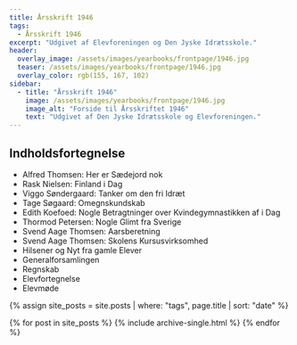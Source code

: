```yaml
---
title: Årsskrift 1946
tags:
  - Årsskrift 1946
excerpt: "Udgivet af Elevforeningen og Den Jyske Idrætsskole."
header:
  overlay_image: /assets/images/yearbooks/frontpage/1946.jpg
  teaser: /assets/images/yearbooks/frontpage/1946.jpg
  overlay_color: rgb(155, 167, 102)
sidebar:
  - title: "Årsskrift 1946"
    image: /assets/images/yearbooks/frontpage/1946.jpg
    image_alt: "Forside til Årsskriftet 1946"
    text: "Udgivet af Den Jyske Idrætsskole og Elevforeningen."
---
```


## Indholdsfortegnelse

- Alfred Thomsen: Her er Sædejord nok
- Rask Nielsen: Finland i Dag
- Viggo Søndergaard: Tanker om den fri Idræt
- Tage Søgaard: Omegnskundskab
- Edith Koefoed: Nogle Betragtninger over Kvindegymnastikken af i Dag
- Thormod Petersen: Nogle Glimt fra Sverige
- Svend Aage Thomsen: Aarsberetning
- Svend Aage Thomsen: Skolens Kursusvirksomhed
- Hilsener og Nyt fra gamle Elever
- Generalforsamlingen
- Regnskab
- Elevfortegnelse
- Elevmøde

{% assign site_posts = site.posts | where: "tags", page.title | sort: "date" %}

<div class="grid__wrapper">
  {% for post in site_posts %}
    {% include archive-single.html %}
  {% endfor %}
</div>
